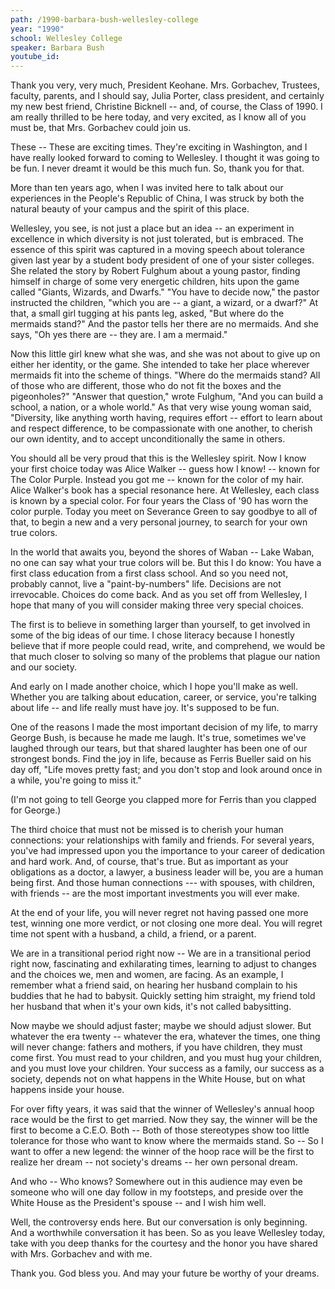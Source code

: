 ```yaml
---
path: /1990-barbara-bush-wellesley-college
year: "1990"
school: Wellesley College
speaker: Barbara Bush
youtube_id: 
---
```


Thank you very, very much, President Keohane. Mrs. Gorbachev, Trustees, faculty, parents, and I should say, Julia Porter, class president, and certainly my new best friend, Christine Bicknell -- and, of course, the Class of 1990. I am really thrilled to be here today, and very excited, as I know all of you must be, that Mrs. Gorbachev could join us.

These -- These are exciting times. They're exciting in Washington, and I have really looked forward to coming to Wellesley. I thought it was going to be fun. I never dreamt it would be this much fun. So, thank you for that.

More than ten years ago, when I was invited here to talk about our experiences in the People's Republic of China, I was struck by both the natural beauty of your campus and the spirit of this place.

Wellesley, you see, is not just a place but an idea -- an experiment in excellence in which diversity is not just tolerated, but is embraced. The essence of this spirit was captured in a moving speech about tolerance given last year by a student body president of one of your sister colleges. She related the story by Robert Fulghum about a young pastor, finding himself in charge of some very energetic children, hits upon the game called "Giants, Wizards, and Dwarfs." "You have to decide now," the pastor instructed the children, "which you are -- a giant, a wizard, or a dwarf?" At that, a small girl tugging at his pants leg, asked, "But where do the mermaids stand?" And the pastor tells her there are no mermaids. And she says, "Oh yes there are -- they are. I am a mermaid."

Now this little girl knew what she was, and she was not about to give up on either her identity, or the game. She intended to take her place wherever mermaids fit into the scheme of things. "Where do the mermaids stand? All of those who are different, those who do not fit the boxes and the pigeonholes?" "Answer that question," wrote Fulghum, "And you can build a school, a nation, or a whole world." As that very wise young woman said, "Diversity, like anything worth having, requires effort -- effort to learn about and respect difference, to be compassionate with one another, to cherish our own identity, and to accept unconditionally the same in others.

You should all be very proud that this is the Wellesley spirit. Now I know your first choice today was Alice Walker -- guess how I know! -- known for The Color Purple. Instead you got me -- known for the color of my hair. Alice Walker's book has a special resonance here. At Wellesley, each class is known by a special color. For four years the Class of '90 has worn the color purple. Today you meet on Severance Green to say goodbye to all of that, to begin a new and a very personal journey, to search for your own true colors.

In the world that awaits you, beyond the shores of Waban -- Lake Waban, no one can say what your true colors will be. But this I do know: You have a first class education from a first class school. And so you need not, probably cannot, live a "paint-by-numbers" life. Decisions are not irrevocable. Choices do come back. And as you set off from Wellesley, I hope that many of you will consider making three very special choices.

The first is to believe in something larger than yourself, to get involved in some of the big ideas of our time. I chose literacy because I honestly believe that if more people could read, write, and comprehend, we would be that much closer to solving so many of the problems that plague our nation and our society.

And early on I made another choice, which I hope you'll make as well. Whether you are talking about education, career, or service, you're talking about life -- and life really must have joy. It's supposed to be fun.

One of the reasons I made the most important decision of my life, to marry George Bush, is because he made me laugh. It's true, sometimes we've laughed through our tears, but that shared laughter has been one of our strongest bonds. Find the joy in life, because as Ferris Bueller said on his day off, "Life moves pretty fast; and you don't stop and look around once in a while, you're going to miss it."

(I'm not going to tell George you clapped more for Ferris than you clapped for George.)

The third choice that must not be missed is to cherish your human connections: your relationships with family and friends. For several years, you've had impressed upon you the importance to your career of dedication and hard work. And, of course, that's true. But as important as your obligations as a doctor, a lawyer, a business leader will be, you are a human being first. And those human connections --- with spouses, with children, with friends -- are the most important investments you will ever make.

At the end of your life, you will never regret not having passed one more test, winning one more verdict, or not closing one more deal. You will regret time not spent with a husband, a child, a friend, or a parent.

We are in a transitional period right now -- We are in a transitional period right now, fascinating and exhilarating times, learning to adjust to changes and the choices we, men and women, are facing. As an example, I remember what a friend said, on hearing her husband complain to his buddies that he had to babysit. Quickly setting him straight, my friend told her husband that when it's your own kids, it's not called babysitting.

Now maybe we should adjust faster; maybe we should adjust slower. But whatever the era twenty -- whatever the era, whatever the times, one thing will never change: fathers and mothers, if you have children, they must come first. You must read to your children, and you must hug your children, and you must love your children. Your success as a family, our success as a society, depends not on what happens in the White House, but on what happens inside your house.

For over fifty years, it was said that the winner of Wellesley's annual hoop race would be the first to get married. Now they say, the winner will be the first to become a C.E.O. Both -- Both of those stereotypes show too little tolerance for those who want to know where the mermaids stand. So -- So I want to offer a new legend: the winner of the hoop race will be the first to realize her dream -- not society's dreams  -- her own personal dream.

And who -- Who knows? Somewhere out in this audience may even be someone who will one day follow in my footsteps, and preside over the White House as the President's spouse -- and I wish him well.

Well, the controversy ends here. But our conversation is only beginning. And a worthwhile conversation it has been. So as you leave Wellesley today, take with you deep thanks for the courtesy and the honor you have shared with Mrs. Gorbachev and with me.

Thank you. God bless you. And may your future be worthy of your dreams.